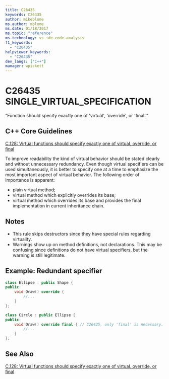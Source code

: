 ```yaml
---
title: C26435
keywords: C26435
author: mikeblome
ms.author: mblome
ms.date: 01/18/2017
ms.topic: "reference"
ms.technology: vs-ide-code-analysis
f1_keywords:
  - "C26435"
helpviewer_keywords:
  - "C26435"
dev_langs: ["C++"]
manager: wpickett
---
```

# C26435 SINGLE_VIRTUAL_SPECIFICATION

“Function should specify exactly one of 'virtual', 'override', or 'final'.”

## C++ Core Guidelines

[C.128: Virtual functions should specify exactly one of virtual, override, or final](https://github.com/isocpp/CppCoreGuidelines/blob/master/CppCoreGuidelines.md)

To improve readability the kind of virtual behavior should be stated clearly and without unnecessary redundancy. Even though virtual specifiers can be used simultaneously, it is better to specify one at a time to emphasize the most important aspect of virtual behavior. The following order of importance is apparent:

- plain virtual method;
- virtual method which explicitly overrides its base;
- virtual method which overrides its base and provides the final implementation in current inheritance chain.

## Notes

- This rule skips destructors since they have special rules regarding virtuality.
- Warnings show up on method definitions, not declarations. This may be confusing since definitions do not have virtual specifiers, but the warning is still legitimate.

## Example: Redundant specifier

```cpp
class Ellipse : public Shape {
public:
    void Draw() override {
        //...
    }
};

class Circle : public Ellipse {
public:
    void Draw() override final { // C26435, only 'final' is necessary.
        //...
    }
};
```

## See Also

[C.128: Virtual functions should specify exactly one of virtual, override, or final](https://github.com/isocpp/CppCoreGuidelines/blob/master/CppCoreGuidelines.md)
